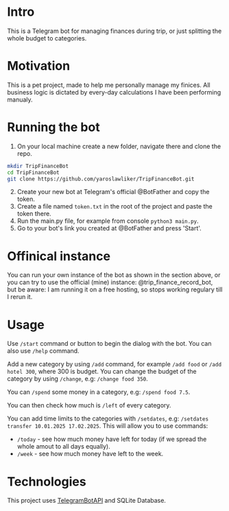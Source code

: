 # Intro
This is a Telegram bot for managing finances during trip, or just splitting the whole budget to categories.

# Motivation
This is a pet project, made to help me personally manage my finices. All business logic is dictated by every-day calculations I have been performing manualy.

# Running the bot
1. On your local machine create a new folder, navigate there and clone the repo.
```sh
mkdir TripFinanceBot
cd TripFinanceBot
git clone https://github.com/yaroslawliker/TripFinanceBot.git
```
2. Create your new bot at Telegram's official @BotFather and copy the token.
3. Create a file named `token.txt` in the root of the project and paste the token there.
4. Run the main.py file, for example from console `python3 main.py`.
5. Go to your bot's link you created at @BotFather and press 'Start'.

# Offinical instance
You can run your own instance of the bot as shown in the section above, or you can try to use the official (mine) instance:
@trip_finance_record_bot, but be aware: I am running it on a free hosting, so stops working regulary till I rerun it.

# Usage
Use `/start` command or button to begin the dialog with the bot. You can also use `/help` command.

Add a new category by using `/add` command, for example `/add food` or `/add hotel 300`, where 300 is budget.
You can change the budget of the category by using `/change`, e.g: `/change food 350`.

You can `/spend` some money in a category, e.g: `/spend food 7.5`.

You can then check how much is `/left` of every category.

You can add time limits to the categories with `/setdates`, e.g: `/setdates transfer 10.01.2025 17.02.2025`.
This will allow you to use commands:
* `/today` - see how much money have left for today (if we spread the whole amout to all days equally).
* `/week` - see how much money have left to the week.

# Technologies
This project uses [TelegramBotAPI](https://pytba.readthedocs.io/en/latest/index.html) and SQLite Database.
